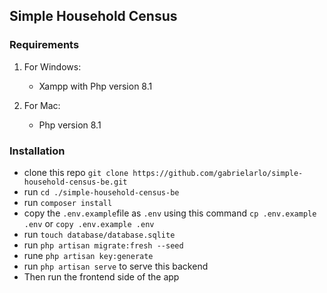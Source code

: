 ## Simple Household Census

### Requirements
1. For Windows:
    - Xampp with Php version 8.1

2. For Mac:
   - Php version 8.1

### Installation
- clone this repo `git clone https://github.com/gabrielarlo/simple-household-census-be.git`
- run `cd ./simple-household-census-be`
- run `composer install`
- copy the `.env.example`file as `.env` using this command `cp .env.example .env` or `copy .env.example .env`
- run `touch database/database.sqlite`
- run `php artisan migrate:fresh --seed`
- rune `php artisan key:generate`
- run `php artisan serve` to serve this backend
- Then run the frontend side of the app
